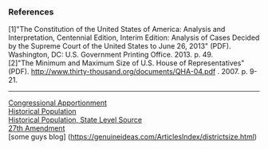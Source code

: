 ### References  
<a id="ref-one"></a>
[1]"The Constitution of the United States of America: Analysis and Interpretation, Centennial Edition, Interim Edition: Analysis of Cases Decided by the Supreme Court of the United States to June 26, 2013" (PDF). Washington, DC: U.S. Government Printing Office. 2013. p. 49.  
[2]"The Minimum and Maximum Size of U.S. House of Representatives" (PDF). http://www.thirty-thousand.org/documents/QHA-04.pdf . 2007. p. 9-21.  
***  
[Congressional Apportionment](https://en.wikipedia.org/wiki/United_States_congressional_apportionment)  
[Historical Population](https://en.wikipedia.org/wiki/List_of_U.S._states_and_territories_by_historical_population)  
[Historical Population, State Level Source](https://web.archive.org/web/20141121134738/http://www.census.gov/population/www/documentation/twps0056/tabs15-65.pdf)  
[27th Amendment](https://en.wikipedia.org/wiki/Twenty-seventh_Amendment_to_the_United_States_Constitution)  
[some guys blog] (https://genuineideas.com/ArticlesIndex/districtsize.html)  
